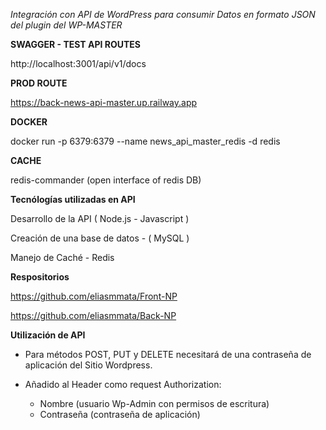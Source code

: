 *Integración con API de WordPress para consumir Datos en formato JSON del plugin del WP-MASTER*

**SWAGGER - TEST API ROUTES**

http://localhost:3001/api/v1/docs

**PROD ROUTE**

https://back-news-api-master.up.railway.app

**DOCKER**

docker run -p 6379:6379 --name news_api_master_redis -d redis

**CACHE**

redis-commander (open interface of redis DB)


**Tecnólogías utilizadas en API**

Desarrollo de la API ( Node.js - Javascript )

Creación de una base de datos  - ( MySQL )

Manejo de Caché - Redis

**Respositorios**

https://github.com/eliasmmata/Front-NP

https://github.com/eliasmmata/Back-NP


**Utilización de API**

- Para métodos POST, PUT y DELETE necesitará de una contraseña de aplicación del Sitio Wordpress.

- Añadido al Header como request Authorization:
    -  Nombre (usuario Wp-Admin con permisos de escritura)
    -  Contraseña (contraseña de aplicación)